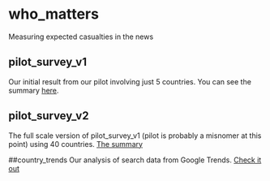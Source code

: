 # who_matters
Measuring expected casualties in the news

## pilot_survey_v1
Our initial result from our pilot involving just 5 countries. You can see the summary [here](https://github.com/timflew/who_matters/blob/master/pilot_survey_v1/Expected%20casualties%20by%20nationalities-Pilot%201.ipynb).


## pilot_survey_v2
The full scale version of pilot_survey_v1 (pilot is probably a misnomer at this point) using 40 countries. [The summary](https://github.com/timflew/who_matters/blob/master/pilot_survey_v2/Expected%20casualties%20by%20nationalities-Pilot%203.ipynb)

##country_trends
Our analysis of search data from Google Trends. [Check it out](https://github.com/timflew/who_matters/blob/master/country_trends/Country%20trends.ipynb)
